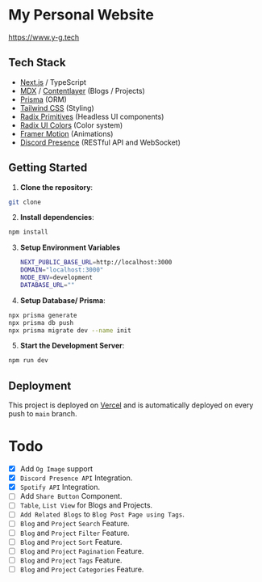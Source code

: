 # My Personal Website

https://www.y-g.tech

## Tech Stack

- [Next.js](nextjs.org) / TypeScript
- [MDX](https://mdxjs.com) / [Contentlayer](https://contentlayer.dev/) (Blogs / Projects)
- [Prisma](https://www.prisma.io) (ORM)
- [Tailwind CSS](https://tailwindcss.com) (Styling)
- [Radix Primitives](https://www.radix-ui.com/primitives) (Headless UI components)
- [Radix UI Colors](https://www.radix-ui.com/colors) (Color system)
- [Framer Motion](https://www.framer.com/motion/) (Animations)
- [Discord Presence](https://github.com/Phineas/lanyard) (RESTful API and WebSocket)

## Getting Started

1. **Clone the repository**:

```bash
git clone
```

2. **Install dependencies**:

```bash
npm install
```

3. **Setup Environment Variables**

   ```bash
   NEXT_PUBLIC_BASE_URL=http://localhost:3000
   DOMAIN="localhost:3000"
   NODE_ENV=development
   DATABASE_URL=""
   ```

4. **Setup Database/ Prisma**:

```bash
npx prisma generate
npx prisma db push
npx prisma migrate dev --name init
```

5. **Start the Development Server**:

```bash
npm run dev
```

## Deployment

This project is deployed on [Vercel](https://vercel.com) and is automatically deployed on every push to `main` branch.

# Todo

- [x] Add `Og Image` support
- [x] `Discord Presence API` Integration.
- [x] `Spotify API` Integration.
- [ ] Add `Share Button` Component.
- [ ] `Table`, `List View` for Blogs and Projects.
- [ ] `Add Related Blogs` to `Blog Post Page using Tags`.
- [ ] `Blog` and `Project` `Search` Feature.
- [ ] `Blog` and `Project` `Filter` Feature.
- [ ] `Blog` and `Project` `Sort` Feature.
- [ ] `Blog` and `Project` `Pagination` Feature.
- [ ] `Blog` and `Project` `Tags` Feature.
- [ ] `Blog` and `Project` `Categories` Feature.
